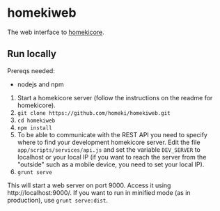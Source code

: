 homekiweb
=========
The web interface to [homekicore](../../../homekicore).

Run locally
-----------
Prereqs needed:
 * nodejs and npm

1. Start a homekicore server (follow the instructions on the readme for homekicore).
2. `git clone https://github.com/homeki/homekiweb.git`
3. `cd homekiweb`
4. `npm install`
5. To be able to communicate with the REST API you need to specify where to find your development homekicore server. Edit the file `app/scripts/services/api.js` and set the variable `DEV_SERVER` to localhost or your local IP (if you want to reach the server from the "outside" such as a mobile device, you need to set your local IP).
5. `grunt serve`

This will start a web server on port 9000. Access it using http://localhost:9000/. If you want to run in minified mode (as in production), use `grunt serve:dist`.

